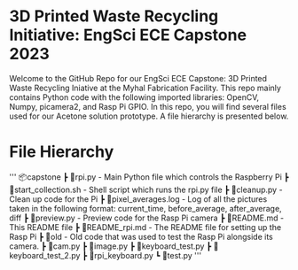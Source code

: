 # 3D Printed Waste Recycling Initiative: EngSci ECE Capstone 2023

Welcome to the GitHub Repo for our EngSci ECE Capstone: 3D Printed Waste Recycling Iniative at the Myhal Fabrication Facility.
This repo mainly contains Python code with the following imported libraries: OpenCV, Numpy, picamera2, and Rasp Pi GPIO.
In this repo, you will find several files used for our Acetone solution prototype. A file hierarchy is presented below.

# File Hierarchy
'''
📦capstone
 ┣ 📜rpi.py - Main Python file which controls the Raspberry Pi
 ┣ 📜start_collection.sh - Shell script which runs the rpi.py file
 ┣ 📜cleanup.py - Clean up code for the Pi
 ┣ 📜pixel_averages.log - Log of all the pictures taken in the following format: current_time, before_average, after_average, diff
 ┣ 📜preview.py - Preview code for the Rasp Pi camera
 ┣ 📜README.md - This README file
 ┣ 📜README_rpi.md - The README file for setting up the Rasp Pi
 ┣ 📂old - Old code that was used to test the Rasp Pi alongside its camera.
   ┣ 📜cam.py
   ┣ 📜image.py
   ┣ 📜keyboard_test.py
   ┣ 📜keyboard_test_2.py
   ┣ 📜rpi_keyboard.py
   ┗ 📜test.py
'''
   
  
